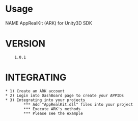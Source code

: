 Usage
=====
NAME
        AppRealKit (ARK) for Unity3D SDK

VERSION
========
        1.0.1

INTEGRATING
========
	* 1) Create an ARK account
	* 2) Login into DashBoard page to create your APPIDs
	* 3) Integrating into your projects
        	*** Add "AppRealKit.dll" files into your project     
        	*** Execute ARK's methods
        	*** Please see the example